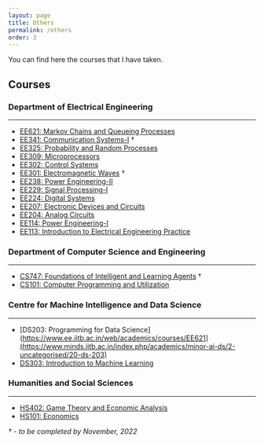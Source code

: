 ```yaml
---
layout: page
title: Others
permalink: /others
order: 3
---
```


You can find here the courses that I have taken.

## Courses

### Department of Electrical Engineering
-----------------------------------------

* [EE621: Markov Chains and Queueing Processes](https://www.ee.iitb.ac.in/web/academics/courses/EE621) 
* [EE341: Communication Systems-I](https://www.ee.iitb.ac.in/web/academics/courses/EE341) †
* [EE325: Probability and Random Processes](https://www.ee.iitb.ac.in/web/academics/courses/EE325)
* [EE309: Microprocessors](https://www.ee.iitb.ac.in/web/academics/courses/EE309)
* [EE302: Control Systems](https://www.ee.iitb.ac.in/web/academics/courses/EE302)
* [EE301: Electromagnetic Waves](https://www.ee.iitb.ac.in/web/academics/courses/EE301) †
* [EE238: Power Engineering-II](https://www.ee.iitb.ac.in/web/academics/courses/EE238)
* [EE229: Signal Processing-I](https://www.ee.iitb.ac.in/web/academics/courses/EE229)
* [EE224: Digital Systems](https://www.ee.iitb.ac.in/web/academics/courses/EE224)
* [EE207: Electronic Devices and Circuits](https://www.ee.iitb.ac.in/web/academics/courses/EE207)
* [EE204: Analog Circuits](https://www.ee.iitb.ac.in/web/academics/courses/EE204)
* [EE114: Power Engineering-I](https://www.ee.iitb.ac.in/web/academics/courses/EE114)
* [EE113: Introduction to Electrical Engineering Practice](https://www.ee.iitb.ac.in/web/academics/courses/EE113)


### Department of Computer Science and Engineering
-----------------------------------------

* [CS747: Foundations of Intelligent and Learning Agents](https://www.cse.iitb.ac.in/academics/courses.php) †
* [CS101: Computer Programming and Utilization](https://www.cse.iitb.ac.in/academics/courses.php)   
  
### Centre for Machine Intelligence and Data Science 
-----------------------------------------

* [DS203: Programming for Data Science](https://www.ee.iitb.ac.in/web/academics/courses/EE621](https://www.minds.iitb.ac.in/index.php/academics/minor-ai-ds/2-uncategorised/20-ds-203) 
* [DS303: Introduction to Machine Learning](https://www.minds.iitb.ac.in/index.php/academics/minor-ai-ds?id=22)

### Humanities and Social Sciences
-----------------------------------------

* [HS402: Game Theory and Economic Analysis](https://www.hss.iitb.ac.in/en/game-theory-and-economic-analysis)
* [HS101: Economics](https://www.hss.iitb.ac.in/en/hs-101-economics)

	  
*† - to be completed by November, 2022*      
